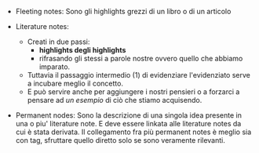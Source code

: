 
* Fleeting notes: Sono gli highlights grezzi di un libro o di un articolo

* Literature notes: 
	- Creati in due passi: 
		- **highlights degli highlights**
		- rifrasando gli stessi a parole nostre ovvero quello che abbiamo imparato. 
	- Tuttavia il passaggio intermedio (1) di evidenziare l'evidenziato serve a incubare meglio il concetto. 
	- E può servire anche per aggiungere i nostri pensieri o a forzarci a pensare ad *un esempio* di ciò che stiamo acquisendo.

* Permanent nodes:
	Sono la descrizione di una singola idea presente in una o piu' literature note. E deve essere linkata alle literature notes da cui è stata derivata.
	Il collegamento fra più permanent notes è meglio sia con tag, sfruttare quello diretto solo se sono veramente rilevanti.